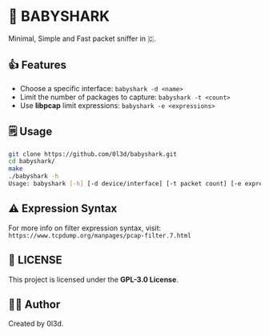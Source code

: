 # 🦈 BABYSHARK

Minimal, Simple and Fast packet sniffer in 🇨.

## 👍 Features
- Choose a specific interface: `babyshark -d <name>`  
- Limit the number of packages to capture: `babyshark -t <count>`  
- Use **libpcap** limit expressions: `babyshark -e <expressions>`   

## 🗒️ Usage
```bash
git clone https://github.com/0l3d/babyshark.git
cd babyshark/
make
./babyshark -h
Usage: babyshark [-h] [-d device/interface] [-t packet count] [-e expression]
```

## ⚠️ Expression Syntax
For more info on filter expression syntax, visit:  
`https://www.tcpdump.org/manpages/pcap-filter.7.html`  

## 📝 LICENSE
This project is licensed under the **GPL-3.0 License**.

## 👨‍💻 Author
Created by 0l3d.
